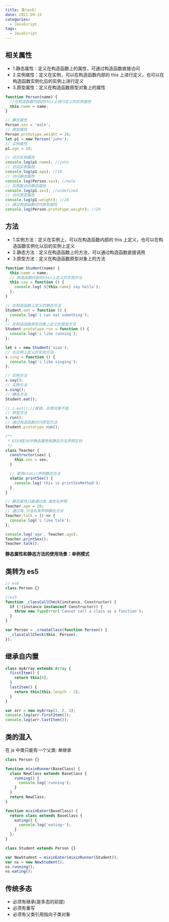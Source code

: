 ```yaml
---
title: 类(es6)
date: 2021-09-15
categories: 
  - JavaScript
tags: 
  - JavaScript
---
```


## 相关属性

- 1.静态属性：定义在构造函数上的属性，可通过构造函数直接访问
- 2.实例属性：定义在实例，可以在构造函数内部的 this 上进行定义，也可以在构造函数实例化后的实例上进行定义
- 3.原型属性：定义在构造函数原型对象上的属性

```js
function Person(name) {
  //在构造函数内部的this上进行定义的实例属性
  this.name = name;
}

// 静态属性
Person.sex = 'male';
// 原型属性
Person.prototype.weight = 20;
let p1 = new Person('john');
// 实例属性
p1.age = 18;

// 访问实例属性
console.log(p1.name); //john
// 访问实例属性
console.log(p1.age); //18
// 访问静态属性
console.log(Person.sex); //male
// 实例能访问静态属性
console.log(p1.sex); //undefined
// 访问原型属性
console.log(p1.weight); //20
// 通过构造函数访问原型属性
console.log(Person.prototype.weight); //20
```

## 方法

- 1.实例方法：定义在实例上，可以在构造函数内部的 this 上定义，也可以在构造函数实例化以后的实例上定义
- 2.静态方法：定义在构造函数上的方法，可以通过构造函数直接调用
- 3.原型方法：定义在构造函数原型对象上的方法

```js
function Student(name) {
  this.name = name;
  // 构造函数内部的this上定义的实例方法
  this.say = function () {
    console.log(`${this.name} say hello`);
  };
}

// 在构造函数上定义的静态方法
Student.eat = function () {
  console.log('i can eat something');
};
// 在构造函数原型对象上定义的原型方法
Student.prototype.run = function () {
  console.log('i like running');
};

let s = new Student('xiao');
// 在实例上定义的实例方法
s.sing = function () {
  console.log('i like singing');
};

// 实例方法
s.say();
// 实例方法
s.sing();
// 静态方法
Student.eat();

// s.eat();//报错，实例对象不能
// 原型方法
s.run();
// 通过构造函数访问原型方法
Student.prototype.run();

/**
 * ES5和ES6中静态属性和静态方法声明区别
 */
class Teacher {
  constructor(sex) {
    this.sex = sex;
  }

  // 使用static声明静态方法
  static printSex() {
    console.log('this is printSexMethod');
  }
}

// 静态属性只能通过类.属性名声明
Teacher.age = 20;
// 通过类.方法名来声明静态方法
Teacher.talk = () => {
  console.log('i like talk');
};

console.log('age', Teacher.age);
Teacher.printSex();
Teacher.talk();
```

**静态属性和静态方法的使用场景：单例模式**

## 类转为 es5

```js
// es6
class Person {}

//es5
function _classCallCheck(instance, Constructor) {
  if (!(instance instanceof Constructor)) {
    throw new TypeError('Cannot call a class as a function');
  }
}

var Person = _createClass(function Person() {
  _classCallCheck(this, Person);
});
```

## 继承自内置

```js
class myArray extends Array {
  firstItem() {
    return this[0];
  }
  lastItem() {
    return this[this.length - 1];
  }
}

var arr = new myArray(1, 2, 3);
console.log(arr.firstItem());
console.log(arr.lastItem());
```

## 类的混入

在 js 中类只能有一个父类: 单继承

```js
class Person {}

function mixinRunner(BaseClass) {
  class NewClass extends BaseClass {
    running() {
      console.log('running');
    }
  }
  return NewClass;
}

function mixinEater(BaseClass) {
  return class extends BaseClass {
    eating() {
      console.log('eating~');
    }
  };
}

class Student extends Person {}

var NewStudent = mixinEater(mixinRunner(Student));
var ns = new NewStudent();
ns.running();
ns.eating();
```

## 传统多态

- 必须有继承(是多态的前提)
- 必须有重写
- 必须有父类引用指向子类对象
